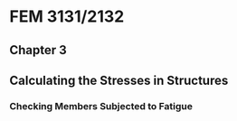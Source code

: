 # FEM 3131/2132
## Chapter 3
## Calculating the Stresses in Structures
### Checking Members Subjected to Fatigue
